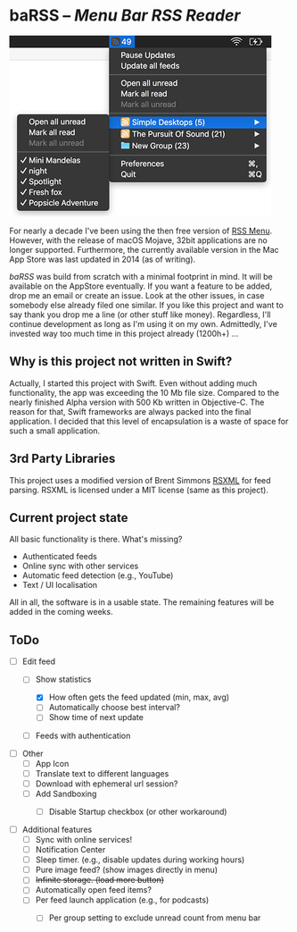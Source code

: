 # baRSS – *Menu Bar RSS Reader*

![screenshot](doc/screenshot.png)

For nearly a decade I've been using the then free version of [RSS Menu](https://itunes.apple.com/us/app/rss-menu/id423069534). However, with the release of macOS Mojave, 32bit applications are no longer supported. Furthermore, the currently available version in the Mac App Store was last updated in 2014 (as of writing).

*baRSS* was build from scratch with a minimal footprint in mind. It will be available on the AppStore eventually. If you want a feature to be added, drop me an email or create an issue. Look at the other issues, in case somebody else already filed one similar. If you like this project and want to say thank you drop me a line (or other stuff like money). Regardless, I'll continue development as long as I'm using it on my own. Admittedly, I've invested way too much time in this project already (1200h+) …


Why is this project not written in Swift?
-----------------------------------------

Actually, I started this project with Swift. Even without adding much functionality, the app was exceeding the 10 Mb file size. Compared to the nearly finished Alpha version with 500 Kb written in Objective-C. The reason for that, Swift frameworks are always packed into the final application. I decided that this level of encapsulation is a waste of space for such a small application.


3rd Party Libraries
-------------------

This project uses a modified version of Brent Simmons [RSXML](https://github.com/brentsimmons/RSXML) for feed parsing. RSXML is licensed under a MIT license (same as this project).


Current project state
---------------------

All basic functionality is there. What's missing? 

- Authenticated feeds
- Online sync with other services
- Automatic feed detection (e.g., YouTube)
- Text / UI localisation

All in all, the software is in a usable state. The remaining features will be added in the coming weeks.


ToDo
----

- [ ] Edit feed
	- [ ] Show statistics
		- [x] How often gets the feed updated (min, max, avg)
		- [ ] Automatically choose best interval?
		- [ ] Show time of next update
	- [ ] Feeds with authentication


- [ ] Other
	- [ ] App Icon
	- [ ] Translate text to different languages
	- [ ] Download with ephemeral url session?
	- [ ] Add Sandboxing
		- [ ] Disable Startup checkbox (or other workaround)


- [ ] Additional features
	- [ ] Sync with online services!
	- [ ] Notification Center
	- [ ] Sleep timer. (e.g., disable updates during working hours)
	- [ ] Pure image feed? (show images directly in menu)
	- [ ] ~~Infinite storage. (load more button)~~
	- [ ] Automatically open feed items?
	- [ ] Per feed launch application (e.g., for podcasts)
		- [ ] Per group setting to exclude unread count from menu bar

